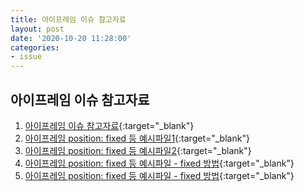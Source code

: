 ```yaml
---
title: 아이프레임 이슈 참고자료
layout: post
date: '2020-10-20 11:28:00'
categories:
- issue
---
```


## 아이프레임 이슈 참고자료

1. [아이프레임 이슈 참고자료](http://hyungju12.dothome.co.kr/06_portfolio/new_study/hivework/#id19){:target="_blank"}
2. [아이프레임 position: fixed 등 예시파일1](https://hyungju-lee.github.io/daily-issue/html/iframe-example/ex01/index.html){:target="_blank"}
3. [아이프레임 position: fixed 등 예시파일2](https://hyungju-lee.github.io/daily-issue/html/iframe-example/ex02/index.html){:target="_blank"}
4. [아이프레임 position: fixed 등 예시파일 - fixed 방법](https://hyungju-lee.github.io/daily-issue/html/iframe-example/ex03/index.html){:target="_blank"}
5. [아이프레임 position: fixed 등 예시파일 - fixed 방법](https://hyungju-lee.github.io/daily-issue/html/iframe-example/ex04/index.html){:target="_blank"}